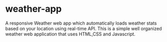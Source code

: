 # weather-app
A responsive Weather web app which automatically loads weather stats based on your location using real-time API.
This is a simple well organized weather web application that uses HTML,CSS and Javascript.

